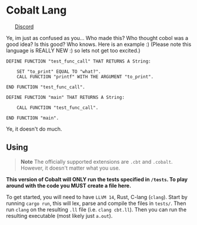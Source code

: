 # Cobalt Lang
<ol>
<a href="https://discord.gg/bVmkQTKrqm">Discord</a>
</ol>


Ye, im just as confused as you... Who made this? Who thought cobol was a good idea? Is this good? Who knows.
Here is an example :) (Please note this language is REALLY NEW :) so lets not get too excited.)  
```
DEFINE FUNCTION "test_func_call" THAT RETURNS A String: 

    SET "to_print" EQUAL TO "what?".
    CALL FUNCTION "printf" WITH THE ARGUMENT "to_print".

END FUNCTION "test_func_call".

DEFINE FUNCTION "main" THAT RETURNS A String: 

    CALL FUNCTION "test_func_call".

END FUNCTION "main".
```  
Ye, it doesn't do much.

## Using

> **Note**
> The officially supported extensions are `.cbt` and `.cobalt`. However, it doesn't matter what you use.   

**This version of Cobalt will ONLY run the tests specified in `/tests`. To play around with the code you MUST create a file here.**

To get started, you will need to have `LLVM 14`, Rust, C-lang (`clang`). Start by running `cargo run`, this will lex, parse and compile
the files in `tests/`. Then run `clang` on the resulting `.ll` file (i.e. `clang cbt.ll`). Then you can run the resulting executable (most likely just `a.out`).